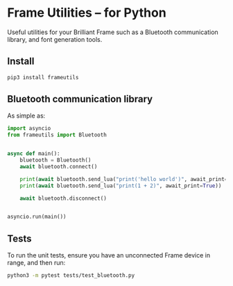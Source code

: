 # Frame Utilities – for Python

Useful utilities for your Brilliant Frame such as a Bluetooth communication library, and font generation tools.

## Install

```sh
pip3 install frameutils
```

## Bluetooth communication library

As simple as:

```python
import asyncio
from frameutils import Bluetooth


async def main():
    bluetooth = Bluetooth()
    await bluetooth.connect()

    print(await bluetooth.send_lua("print('hello world')", await_print=True))
    print(await bluetooth.send_lua("print(1 + 2)", await_print=True))

    await bluetooth.disconnect()


asyncio.run(main())

```

## Tests

To run the unit tests, ensure you have an unconnected Frame device in range, and then run:

```sh
python3 -m pytest tests/test_bluetooth.py
```